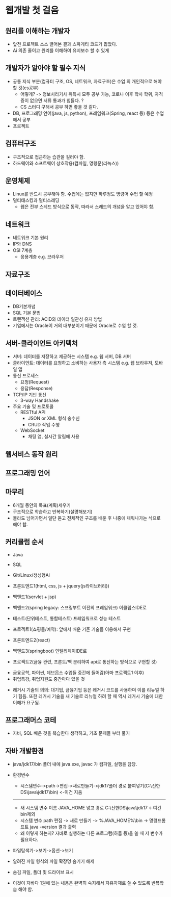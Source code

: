 # 웹개발 첫 걸음

## 원리를 이해하는 개발자
- 앞전 프로젝트 소스 열어본 결과 스파게티 코드가 많았다.
- Ai 의존 줄이고 원리를 이해하여 유지보수 할 수 있게

## 개발자가 알아야 할 필수 지식
- 공통 지식 부분(컴퓨터 구조, OS, 네트워크, 자료구조)은 수업 외 개인적으로 해야할 것(cs공부)
    - 어떻게? -> 정보처리기사 취득시 모두 공부 가능, 코로나 이후 학사 학위, 자격증이 없으면 서류 통과가 힘들다. ?
    - CS 스터디 구해서 공부 하면 좋을 것 같다.
- DB, 프로그래밍 언어(java, js, python), 프레임워크(Spring, react 등) 등은 수업에서 공부
- 프로젝트

## 컴퓨터구조
- 구조적으로 접근하는 습관을 길러야 함.
- 하드웨어와 소프트웨어 상호작용(컴파일, 명령문(리눅스))

## 운영체제
- Linux를 반드시 공부해야 함. 수업에는 없지만 하루정도 명령어 수업 할 예정
- 멀티태스킹과 멀티스레딩
    - 웹은 전부 스레드 방식으로 동작, 따라서 스레드의 개념을 알고 있어야 함.

## 네트워크
- 네트워크 기본 원리
- IP와 DNS
- OSI 7계층
    - 응용계층 e.g. 브라우저

## 자료구조

## 데이터베이스
- DB기본개념
- SQL 기본 문법
- 트랜잭션 관리: ACID와 데이터 일관성 유지 방법
- 기업에서는 Oracle이 거의 대부분이기 때문에 Oracle로 수업 할 것.

## 서버-클라이언트 아키텍처
- 서버: 데이터를 저장하고 제공하는 시스템 e.g. 웹 서버, DB 서버
- 클라이언트: 데이터를 요청하고 소비하는 사용자 측 시스템 e.g. 웹 브라우저, 모바일 앱
- 통신 프로세스
    - 요청(Request)
    - 응답(Response)
- TCP/IP 기반 통신
    - 3-way Handshake
- 주요 기술 및 프로토콜
    - RESTful API
        - JSON or XML 형식 송수신
        - CRUD 작업 수행
    - WebSocket
        - 채팅 앱, 실시간 알림에 사용

## 웹서비스 동작 원리

## 프로그래밍 언어

## 마무리
- 6개월 동안의 목표(계획)세우기
- 구조적으로 학습하고 반복하기(설명해보기)
- 몰라도 넘어가면서 일단 듣고 전체적인 구조를 배운 후 나중에 채워나가는 식으로 해야 함.

## 커리큘럼 순서
- Java
- SQL
- Git/Linux/생성형Ai
- 프론트엔드1(html, css, js + jquery(js라이브러리))
- 백엔드1(servlet + jsp) 
- 백엔드2(spring legacy: 스프링부트 이전의 프레임워크) 이클립스IDE로
- 테스트(단위테스트, 통합테스트) 프레임워크로 성능 테스트

- 프로젝트1(쇼핑몰/예약): 앞에서 배운 기존 기술들 이용해서 구현

- 프론트엔드2(react)
- 백엔드3(springboot) 인텔리제이IDE로

- 프로젝트2(금융 관련, 프론트/백 분리하여 api로 통신하는 방식으로 구현할 것)

+ 금융공학, 파이썬, 데브옵스 수업들 중간에 들어감(아마 프로젝트1 이후)
+ 취업특강, 취업지원도 중간마다 있을 것

- 레거시 기술의 의의: 대기업, 금융기업 등은 레거시 코드를 사용하며 이를 리뉴얼 하기 힘듬. 또한 레거시 기술을 새 기술로 리뉴얼 하려 할 때 역시 레거시 기술에 대한 이해가 요구됨.

## 프로그래머스 코테
- 자바, SQL 배운 것을 복습한다 생각하고, 기초 문제들 부터 풀기


## 자바 개발환경
- java/jdk17/bin 폴더 내에 java.exe, javac 가 컴파일, 실행을 담당.

- 환경변수
    - 시스템변수->path->편집->새로만들기->jdk17폴더 경로 붙여넣기(C:\신한DS\java\jdk17\bin) <-이건 지움
    ----------
    - 새 시스템 변수 이름 JAVA_HOME 넣고 경로 C:\신한DS\java\jdk17 <-여긴 bin제외
    - 시스템 변수 path 편집 -> 새로 만들기 -> %JAVA_HOME%\bin -> 명령프롬프트 java -version 결과 출력
    - 왜 이렇게 하는지? 자바로 실행하는 다른 프로그램(하둡 등)을 쓸 때 저 변수가 필요하다.

- 파일탐색기->보기->옵션->보기
- 알려진 파일 형식의 파일 확장명 숨기기 해제
- 숨김 파일, 폴더 및 드라이브 표시

- 이것이 자바다 1권에 있는 내용은 완벽히 숙지해서 자유자재로 쓸 수 있도록 반복학습 해야 함.